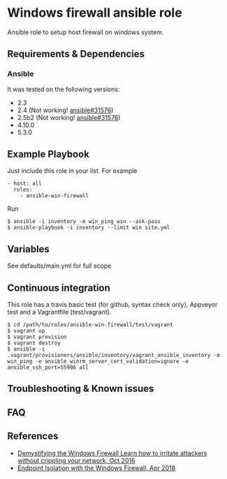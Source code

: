 
# Windows firewall ansible role

Ansible role to setup host firewall on windows system.

## Requirements & Dependencies

### Ansible
It was tested on the following versions:
 * 2.3
 * 2.4 (Not working! [ansible#31576](https://github.com/ansible/ansible/issues/31576))
 * 2.5b2 (Not working! [ansible#31576](https://github.com/ansible/ansible/issues/31576))
 * 4.10.0
 * 5.3.0


## Example Playbook

Just include this role in your list.
For example

```
- host: all
  roles:
    - ansible-win-firewall
```

Run
```
$ ansible -i inventory -m win_ping win --ask-pass
$ ansible-playbook -i inventory --limit win site.yml
```

## Variables

See defaults/main.yml for full scope

## Continuous integration

This role has a travis basic test (for github, syntax check only), Appveyor test and a Vagrantfile (test/vagrant).

```
$ cd /path/to/roles/ansible-win-firewall/test/vagrant
$ vagrant up
$ vagrant provision
$ vagrant destroy
$ ansible -i .vagrant/provisioners/ansible/inventory/vagrant_ansible_inventory -m win_ping -e ansible_winrm_server_cert_validation=ignore -e ansible_ssh_port=55986 all
```

## Troubleshooting & Known issues

## FAQ

## References

* [Demystifying the Windows Firewall  Learn how to irritate attackers without crippling your network, Oct 2016](https://channel9.msdn.com/Events/Ignite/New-Zealand-2016/M377)
* [Endpoint Isolation with the Windows Firewall, Apr 2018](https://medium.com/@cryps1s/endpoint-isolation-with-the-windows-firewall-462a795f4cfb)

